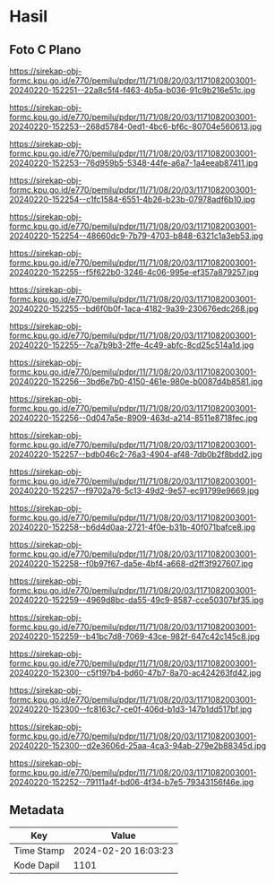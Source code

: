 # Hasil

## Foto C Plano

https://sirekap-obj-formc.kpu.go.id/e770/pemilu/pdpr/11/71/08/20/03/1171082003001-20240220-152251--22a8c5f4-f463-4b5a-b036-91c9b216e51c.jpg

https://sirekap-obj-formc.kpu.go.id/e770/pemilu/pdpr/11/71/08/20/03/1171082003001-20240220-152253--268d5784-0ed1-4bc6-bf6c-80704e560613.jpg

https://sirekap-obj-formc.kpu.go.id/e770/pemilu/pdpr/11/71/08/20/03/1171082003001-20240220-152253--76d959b5-5348-44fe-a6a7-1a4eeab87411.jpg

https://sirekap-obj-formc.kpu.go.id/e770/pemilu/pdpr/11/71/08/20/03/1171082003001-20240220-152254--c1fc1584-6551-4b26-b23b-07978adf6b10.jpg

https://sirekap-obj-formc.kpu.go.id/e770/pemilu/pdpr/11/71/08/20/03/1171082003001-20240220-152254--48660dc9-7b79-4703-b848-6321c1a3eb53.jpg

https://sirekap-obj-formc.kpu.go.id/e770/pemilu/pdpr/11/71/08/20/03/1171082003001-20240220-152255--f5f622b0-3246-4c06-995e-ef357a879257.jpg

https://sirekap-obj-formc.kpu.go.id/e770/pemilu/pdpr/11/71/08/20/03/1171082003001-20240220-152255--bd6f0b0f-1aca-4182-9a39-230676edc268.jpg

https://sirekap-obj-formc.kpu.go.id/e770/pemilu/pdpr/11/71/08/20/03/1171082003001-20240220-152255--7ca7b9b3-2ffe-4c49-abfc-8cd25c514a1d.jpg

https://sirekap-obj-formc.kpu.go.id/e770/pemilu/pdpr/11/71/08/20/03/1171082003001-20240220-152256--3bd6e7b0-4150-461e-980e-b0087d4b8581.jpg

https://sirekap-obj-formc.kpu.go.id/e770/pemilu/pdpr/11/71/08/20/03/1171082003001-20240220-152256--0d047a5e-8909-463d-a214-8511e8718fec.jpg

https://sirekap-obj-formc.kpu.go.id/e770/pemilu/pdpr/11/71/08/20/03/1171082003001-20240220-152257--bdb046c2-76a3-4904-af48-7db0b2f8bdd2.jpg

https://sirekap-obj-formc.kpu.go.id/e770/pemilu/pdpr/11/71/08/20/03/1171082003001-20240220-152257--f9702a76-5c13-49d2-9e57-ec91799e9669.jpg

https://sirekap-obj-formc.kpu.go.id/e770/pemilu/pdpr/11/71/08/20/03/1171082003001-20240220-152258--b6d4d0aa-2721-4f0e-b31b-40f071bafce8.jpg

https://sirekap-obj-formc.kpu.go.id/e770/pemilu/pdpr/11/71/08/20/03/1171082003001-20240220-152258--f0b97f67-da5e-4bf4-a668-d2ff3f927607.jpg

https://sirekap-obj-formc.kpu.go.id/e770/pemilu/pdpr/11/71/08/20/03/1171082003001-20240220-152259--4969d8bc-da55-49c9-8587-cce50307bf35.jpg

https://sirekap-obj-formc.kpu.go.id/e770/pemilu/pdpr/11/71/08/20/03/1171082003001-20240220-152259--b41bc7d8-7069-43ce-982f-647c42c145c8.jpg

https://sirekap-obj-formc.kpu.go.id/e770/pemilu/pdpr/11/71/08/20/03/1171082003001-20240220-152300--c5f197b4-bd60-47b7-8a70-ac424263fd42.jpg

https://sirekap-obj-formc.kpu.go.id/e770/pemilu/pdpr/11/71/08/20/03/1171082003001-20240220-152300--fc8163c7-ce0f-406d-b1d3-147b1dd517bf.jpg

https://sirekap-obj-formc.kpu.go.id/e770/pemilu/pdpr/11/71/08/20/03/1171082003001-20240220-152300--d2e3606d-25aa-4ca3-94ab-279e2b88345d.jpg

https://sirekap-obj-formc.kpu.go.id/e770/pemilu/pdpr/11/71/08/20/03/1171082003001-20240220-152252--79111a4f-bd06-4f34-b7e5-79343156f46e.jpg


## Metadata

| Key        | Value               |
| ---------- | ------------------- |
| Time Stamp | 2024-02-20 16:03:23 |
| Kode Dapil | 1101                |



